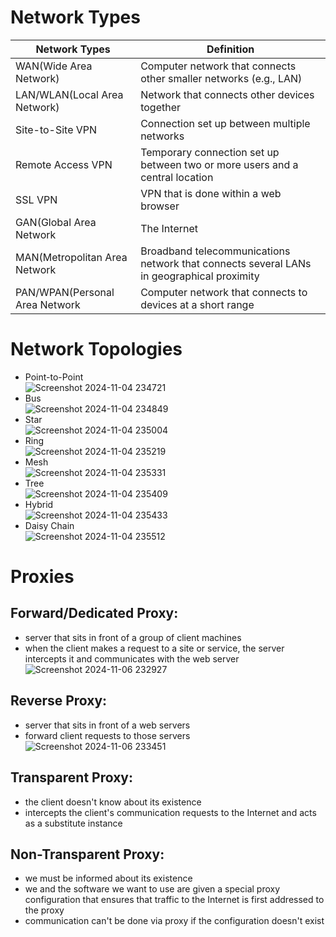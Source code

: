 # Network Types
| Network Types | Definition |
| --- | --- |
| WAN(Wide Area Network) | Computer network that connects other smaller networks (e.g., LAN) |
| LAN/WLAN(Local Area Network) | Network that connects other devices together |
| Site-to-Site VPN | Connection set up between multiple networks |
| Remote Access VPN |  Temporary connection set up between two or more users and a central location |
| SSL VPN | VPN that is done within a web browser |
| GAN(Global Area Network | The Internet |
| MAN(Metropolitan Area Network | Broadband telecommunications network that connects several LANs in geographical proximity |
| PAN/WPAN(Personal Area Network | Computer network that connects to devices at a short range |
# Network Topologies
- Point-to-Point<br>![Screenshot 2024-11-04 234721](https://github.com/user-attachments/assets/11d696a5-4a12-4200-8619-f0ccc4d1e456)
- Bus<br>![Screenshot 2024-11-04 234849](https://github.com/user-attachments/assets/3a682c01-d54a-4ecf-9545-81caeb55f2c2)
- Star<br>![Screenshot 2024-11-04 235004](https://github.com/user-attachments/assets/829c5d09-602a-461b-8d00-f88214307257)
- Ring<br>![Screenshot 2024-11-04 235219](https://github.com/user-attachments/assets/4773a3c9-6ae6-40b5-8ef0-2f82d93f57bb)
- Mesh<br>![Screenshot 2024-11-04 235331](https://github.com/user-attachments/assets/36d2dd62-4493-487f-8808-9058366207ef)
- Tree<br>![Screenshot 2024-11-04 235409](https://github.com/user-attachments/assets/40a6c918-5094-4fbc-83f7-55f950cb3136)
- Hybrid<br>![Screenshot 2024-11-04 235433](https://github.com/user-attachments/assets/39b77a71-aaa8-43ec-b37f-05ccbf62f26b)
- Daisy Chain<br>![Screenshot 2024-11-04 235512](https://github.com/user-attachments/assets/54185ec2-116f-4b82-9f75-97c50a91b656)
# Proxies
## Forward/Dedicated Proxy:
- server that sits in front of a group of client machines
- when the client makes a request to a site or service, the server intercepts it and communicates with the web server<br>![Screenshot 2024-11-06 232927](https://github.com/user-attachments/assets/8c16ec23-f811-475b-b3f3-58b1d7994a39)
## Reverse Proxy:
- server that sits in front of a web servers
- forward client requests to those servers<br>![Screenshot 2024-11-06 233451](https://github.com/user-attachments/assets/e7e2a331-c552-4abb-b265-77e802d9c4b7)
## Transparent Proxy:
- the client doesn't know about its existence
- intercepts the client's communication requests to the Internet and acts as a substitute instance
## Non-Transparent Proxy:
- we must be informed about its existence
- we and the software we want to use are given a special proxy configuration that ensures that traffic to the Internet is first addressed to the proxy
- communication can't be done via proxy if the configuration doesn't exist






